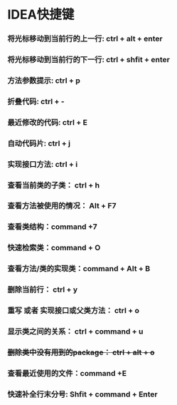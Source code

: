 # IDEA快捷键

### 将光标移动到当前行的上一行: ctrl + alt + enter
### 将光标移动到当前行的下一行: ctrl + shfit + enter
### 方法参数提示: ctrl + p
### 折叠代码: ctrl + -
### 最近修改的代码: ctrl + E
### 自动代码片: ctrl + j
### 实现接口方法: ctrl + i
### 查看当前类的子类： ctrl + h
### 查看方法被使用的情况： Alt + F7
### 查看类结构：command +7
### 快速检索类：command + O
### 查看方法/类的实现类：command + Alt + B
### 删除当前行： ctrl + y
### 重写 或者 实现接口或父类方法： ctrl + o
### 显示类之间的关系： ctrl + command + u
### ~~删除类中没有用到的package： ctrl + alt + o~~
### 查看最近使用的文件：command +E
### 快速补全行末分号: Shfit + command + Enter
